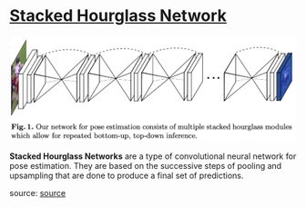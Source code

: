 # [Stacked Hourglass Network](https://paperswithcode.com/method/stacked-hourglass-network)
![](./img/Screen_Shot_2020-06-23_at_12.49.50_PM.png)

**Stacked Hourglass Networks** are a type of convolutional neural network for pose estimation. They are based on the successive steps of pooling and upsampling that are done to produce a final set of predictions.

source: [source](http://arxiv.org/abs/1603.06937v2)
